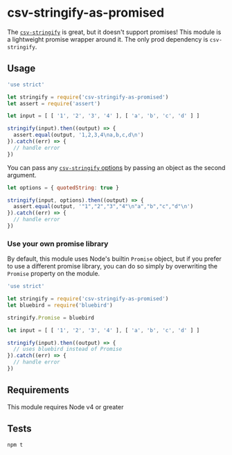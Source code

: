 # csv-stringify-as-promised

The [`csv-stringify`](http://npmjs.com/csv-stringify) is great, but it doesn't support promises! This module is a lightweight promise wrapper around it. The only prod dependency is `csv-stringify`.

## Usage

```js
'use strict'

let stringify = require('csv-stringify-as-promised')
let assert = require('assert')

let input = [ [ '1', '2', '3', '4' ], [ 'a', 'b', 'c', 'd' ] ]

stringify(input).then((output) => {
  assert.equal(output, '1,2,3,4\na,b,c,d\n')
}).catch((err) => {
  // handle error
})
```

You can pass any [`csv-stringify` options](http://csv.adaltas.com/stringify/) by passing an object as the second argument.

```js
let options = { quotedString: true }

stringify(input, options).then((output) => {
  assert.equal(output, '"1","2","3","4"\n"a","b","c","d"\n')
}).catch((err) => {
  // handle error
})
```


### Use your own promise library

By default, this module uses Node's builtin `Promise` object, but if you prefer to use a different promise library, you can do so simply by overwriting the `Promise` property on the module.

```js
'use strict'

let stringify = require('csv-stringify-as-promised')
let bluebird = require('bluebird')

stringify.Promise = bluebird

let input = [ [ '1', '2', '3', '4' ], [ 'a', 'b', 'c', 'd' ] ]

stringify(input).then((output) => {
  // uses bluebird instead of Promise
}).catch((err) => {
  // handle error
})
```

## Requirements

This module requires Node v4 or greater

## Tests

```
npm t
```
